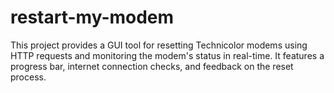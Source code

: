 # restart-my-modem
This project provides a GUI tool for resetting Technicolor modems using HTTP requests and monitoring the modem's status in real-time. It features a progress bar, internet connection checks, and feedback on the reset process.
